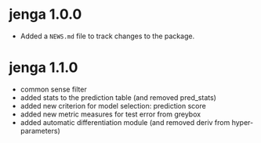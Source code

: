 # jenga 1.0.0

* Added a `NEWS.md` file to track changes to the package.

# jenga 1.1.0

* common sense filter
* added stats to the prediction table (and removed pred_stats)
* added new criterion for model selection: prediction score
* added new metric measures for test error from greybox
* added automatic differentiation module (and removed deriv from hyper-parameters)

